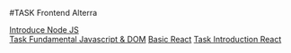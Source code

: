 #TASK Frontend Alterra

[Introduce Node JS](https://github.com/adityahimaone/Task-Frontend-Alterra/tree/introduce-nodejs)
<br>
[Task Fundamental Javascript & DOM](https://github.com/adityahimaone/Task-Frontend-Alterra/tree/task-fundamental)
[Basic React](https://github.com/adityahimaone/Task-Frontend-Alterra/tree/react-basic1)
[Task Introduction React](https://github.com/adityahimaone/Task-Frontend-Alterra/tree/TaskIntroductionReact)
